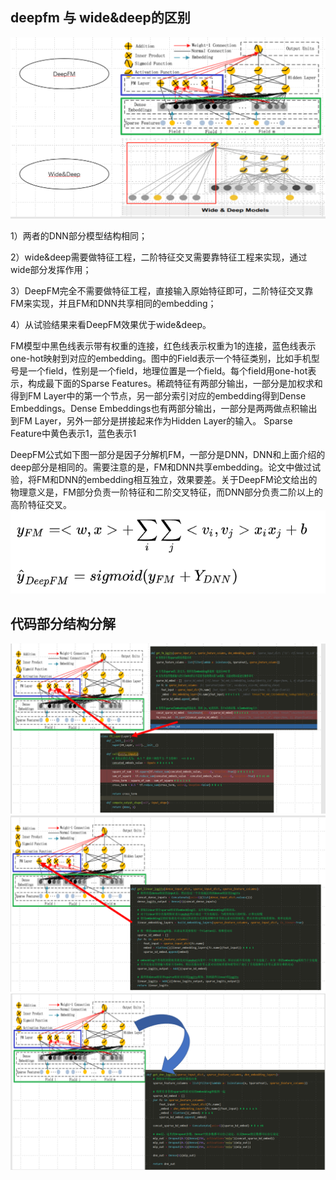 ## deepfm 与 wide&deep的区别
![image](img/deepfm/2.png)

1）两者的DNN部分模型结构相同；

2）wide&deep需要做特征工程，二阶特征交叉需要靠特征工程来实现，通过wide部分发挥作用；

3）DeepFM完全不需要做特征工程，直接输入原始特征即可，二阶特征交叉靠FM来实现，并且FM和DNN共享相同的embedding；

4）从试验结果来看DeepFM效果优于wide&deep。

FM模型中黑色线表示带有权重的连接，红色线表示权重为1的连接，蓝色线表示one-hot映射到对应的embedding。图中的Field表示一个特征类别，比如手机型号是一个field，性别是一个field，地理位置是一个field。每个field用one-hot表示，构成最下面的Sparse Features。稀疏特征有两部分输出，一部分是加权求和得到FM Layer中的第一个节点，另一部分索引对应的embedding得到Dense Embeddings。Dense Embeddings也有两部分输出，一部分是两两做点积输出到FM Layer，另外一部分是拼接起来作为Hidden Layer的输入。
Sparse Feature中黄色表示1，蓝色表示1

DeepFM公式如下图一部分是因子分解机FM，一部分是DNN，DNN和上面介绍的deep部分是相同的。需要注意的是，FM和DNN共享embedding。论文中做过试验，将FM和DNN的embedding相互独立，效果要差。关于DeepFM论文给出的物理意义是，FM部分负责一阶特征和二阶交叉特征，而DNN部分负责二阶以上的高阶特征交叉。
![image](img/deepfm/gongshi.png)
## 代码部分结构分解
![image](img/deepfm/3.png)
![image](img/deepfm/4.png)
![image](img/deepfm/5.png)
